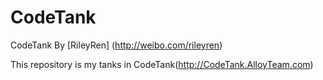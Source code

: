 CodeTank
========

CodeTank
By [RileyRen] (http://weibo.com/rileyren)

This repository is my tanks in CodeTank(http://CodeTank.AlloyTeam.com)
